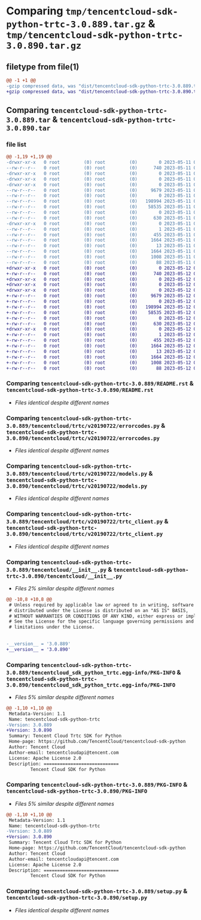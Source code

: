 # Comparing `tmp/tencentcloud-sdk-python-trtc-3.0.889.tar.gz` & `tmp/tencentcloud-sdk-python-trtc-3.0.890.tar.gz`

## filetype from file(1)

```diff
@@ -1 +1 @@
-gzip compressed data, was "dist/tencentcloud-sdk-python-trtc-3.0.889.tar", last modified: Thu May 11 03:27:17 2023, max compression
+gzip compressed data, was "dist/tencentcloud-sdk-python-trtc-3.0.890.tar", last modified: Fri May 12 04:29:57 2023, max compression
```

## Comparing `tencentcloud-sdk-python-trtc-3.0.889.tar` & `tencentcloud-sdk-python-trtc-3.0.890.tar`

### file list

```diff
@@ -1,19 +1,19 @@
-drwxr-xr-x   0 root         (0) root         (0)        0 2023-05-11 03:27:17.000000 tencentcloud-sdk-python-trtc-3.0.889/
--rw-r--r--   0 root         (0) root         (0)      740 2023-05-11 03:27:17.000000 tencentcloud-sdk-python-trtc-3.0.889/README.rst
-drwxr-xr-x   0 root         (0) root         (0)        0 2023-05-11 03:27:17.000000 tencentcloud-sdk-python-trtc-3.0.889/tencentcloud/
-drwxr-xr-x   0 root         (0) root         (0)        0 2023-05-11 03:27:17.000000 tencentcloud-sdk-python-trtc-3.0.889/tencentcloud/trtc/
-drwxr-xr-x   0 root         (0) root         (0)        0 2023-05-11 03:27:17.000000 tencentcloud-sdk-python-trtc-3.0.889/tencentcloud/trtc/v20190722/
--rw-r--r--   0 root         (0) root         (0)     9679 2023-05-11 03:27:17.000000 tencentcloud-sdk-python-trtc-3.0.889/tencentcloud/trtc/v20190722/errorcodes.py
--rw-r--r--   0 root         (0) root         (0)        0 2023-05-11 03:27:17.000000 tencentcloud-sdk-python-trtc-3.0.889/tencentcloud/trtc/v20190722/__init__.py
--rw-r--r--   0 root         (0) root         (0)   198994 2023-05-11 03:27:17.000000 tencentcloud-sdk-python-trtc-3.0.889/tencentcloud/trtc/v20190722/models.py
--rw-r--r--   0 root         (0) root         (0)    58535 2023-05-11 03:27:17.000000 tencentcloud-sdk-python-trtc-3.0.889/tencentcloud/trtc/v20190722/trtc_client.py
--rw-r--r--   0 root         (0) root         (0)        0 2023-05-11 03:27:17.000000 tencentcloud-sdk-python-trtc-3.0.889/tencentcloud/trtc/__init__.py
--rw-r--r--   0 root         (0) root         (0)      630 2023-05-11 03:27:17.000000 tencentcloud-sdk-python-trtc-3.0.889/tencentcloud/__init__.py
-drwxr-xr-x   0 root         (0) root         (0)        0 2023-05-11 03:27:17.000000 tencentcloud-sdk-python-trtc-3.0.889/tencentcloud_sdk_python_trtc.egg-info/
--rw-r--r--   0 root         (0) root         (0)        1 2023-05-11 03:27:17.000000 tencentcloud-sdk-python-trtc-3.0.889/tencentcloud_sdk_python_trtc.egg-info/dependency_links.txt
--rw-r--r--   0 root         (0) root         (0)      455 2023-05-11 03:27:17.000000 tencentcloud-sdk-python-trtc-3.0.889/tencentcloud_sdk_python_trtc.egg-info/SOURCES.txt
--rw-r--r--   0 root         (0) root         (0)     1664 2023-05-11 03:27:17.000000 tencentcloud-sdk-python-trtc-3.0.889/tencentcloud_sdk_python_trtc.egg-info/PKG-INFO
--rw-r--r--   0 root         (0) root         (0)       13 2023-05-11 03:27:17.000000 tencentcloud-sdk-python-trtc-3.0.889/tencentcloud_sdk_python_trtc.egg-info/top_level.txt
--rw-r--r--   0 root         (0) root         (0)     1664 2023-05-11 03:27:17.000000 tencentcloud-sdk-python-trtc-3.0.889/PKG-INFO
--rw-r--r--   0 root         (0) root         (0)     1008 2023-05-11 03:27:17.000000 tencentcloud-sdk-python-trtc-3.0.889/setup.py
--rw-r--r--   0 root         (0) root         (0)       88 2023-05-11 03:27:17.000000 tencentcloud-sdk-python-trtc-3.0.889/setup.cfg
+drwxr-xr-x   0 root         (0) root         (0)        0 2023-05-12 04:29:57.000000 tencentcloud-sdk-python-trtc-3.0.890/
+-rw-r--r--   0 root         (0) root         (0)      740 2023-05-12 04:29:57.000000 tencentcloud-sdk-python-trtc-3.0.890/README.rst
+drwxr-xr-x   0 root         (0) root         (0)        0 2023-05-12 04:29:57.000000 tencentcloud-sdk-python-trtc-3.0.890/tencentcloud/
+drwxr-xr-x   0 root         (0) root         (0)        0 2023-05-12 04:29:57.000000 tencentcloud-sdk-python-trtc-3.0.890/tencentcloud/trtc/
+drwxr-xr-x   0 root         (0) root         (0)        0 2023-05-12 04:29:57.000000 tencentcloud-sdk-python-trtc-3.0.890/tencentcloud/trtc/v20190722/
+-rw-r--r--   0 root         (0) root         (0)     9679 2023-05-12 04:29:57.000000 tencentcloud-sdk-python-trtc-3.0.890/tencentcloud/trtc/v20190722/errorcodes.py
+-rw-r--r--   0 root         (0) root         (0)        0 2023-05-12 04:29:57.000000 tencentcloud-sdk-python-trtc-3.0.890/tencentcloud/trtc/v20190722/__init__.py
+-rw-r--r--   0 root         (0) root         (0)   198994 2023-05-12 04:29:57.000000 tencentcloud-sdk-python-trtc-3.0.890/tencentcloud/trtc/v20190722/models.py
+-rw-r--r--   0 root         (0) root         (0)    58535 2023-05-12 04:29:57.000000 tencentcloud-sdk-python-trtc-3.0.890/tencentcloud/trtc/v20190722/trtc_client.py
+-rw-r--r--   0 root         (0) root         (0)        0 2023-05-12 04:29:57.000000 tencentcloud-sdk-python-trtc-3.0.890/tencentcloud/trtc/__init__.py
+-rw-r--r--   0 root         (0) root         (0)      630 2023-05-12 04:29:57.000000 tencentcloud-sdk-python-trtc-3.0.890/tencentcloud/__init__.py
+drwxr-xr-x   0 root         (0) root         (0)        0 2023-05-12 04:29:57.000000 tencentcloud-sdk-python-trtc-3.0.890/tencentcloud_sdk_python_trtc.egg-info/
+-rw-r--r--   0 root         (0) root         (0)        1 2023-05-12 04:29:57.000000 tencentcloud-sdk-python-trtc-3.0.890/tencentcloud_sdk_python_trtc.egg-info/dependency_links.txt
+-rw-r--r--   0 root         (0) root         (0)      455 2023-05-12 04:29:57.000000 tencentcloud-sdk-python-trtc-3.0.890/tencentcloud_sdk_python_trtc.egg-info/SOURCES.txt
+-rw-r--r--   0 root         (0) root         (0)     1664 2023-05-12 04:29:57.000000 tencentcloud-sdk-python-trtc-3.0.890/tencentcloud_sdk_python_trtc.egg-info/PKG-INFO
+-rw-r--r--   0 root         (0) root         (0)       13 2023-05-12 04:29:57.000000 tencentcloud-sdk-python-trtc-3.0.890/tencentcloud_sdk_python_trtc.egg-info/top_level.txt
+-rw-r--r--   0 root         (0) root         (0)     1664 2023-05-12 04:29:57.000000 tencentcloud-sdk-python-trtc-3.0.890/PKG-INFO
+-rw-r--r--   0 root         (0) root         (0)     1008 2023-05-12 04:29:57.000000 tencentcloud-sdk-python-trtc-3.0.890/setup.py
+-rw-r--r--   0 root         (0) root         (0)       88 2023-05-12 04:29:57.000000 tencentcloud-sdk-python-trtc-3.0.890/setup.cfg
```

### Comparing `tencentcloud-sdk-python-trtc-3.0.889/README.rst` & `tencentcloud-sdk-python-trtc-3.0.890/README.rst`

 * *Files identical despite different names*

### Comparing `tencentcloud-sdk-python-trtc-3.0.889/tencentcloud/trtc/v20190722/errorcodes.py` & `tencentcloud-sdk-python-trtc-3.0.890/tencentcloud/trtc/v20190722/errorcodes.py`

 * *Files identical despite different names*

### Comparing `tencentcloud-sdk-python-trtc-3.0.889/tencentcloud/trtc/v20190722/models.py` & `tencentcloud-sdk-python-trtc-3.0.890/tencentcloud/trtc/v20190722/models.py`

 * *Files identical despite different names*

### Comparing `tencentcloud-sdk-python-trtc-3.0.889/tencentcloud/trtc/v20190722/trtc_client.py` & `tencentcloud-sdk-python-trtc-3.0.890/tencentcloud/trtc/v20190722/trtc_client.py`

 * *Files identical despite different names*

### Comparing `tencentcloud-sdk-python-trtc-3.0.889/tencentcloud/__init__.py` & `tencentcloud-sdk-python-trtc-3.0.890/tencentcloud/__init__.py`

 * *Files 2% similar despite different names*

```diff
@@ -10,8 +10,8 @@
 # Unless required by applicable law or agreed to in writing, software
 # distributed under the License is distributed on an "AS IS" BASIS,
 # WITHOUT WARRANTIES OR CONDITIONS OF ANY KIND, either express or implied.
 # See the License for the specific language governing permissions and
 # limitations under the License.
 
 
-__version__ = '3.0.889'
+__version__ = '3.0.890'
```

### Comparing `tencentcloud-sdk-python-trtc-3.0.889/tencentcloud_sdk_python_trtc.egg-info/PKG-INFO` & `tencentcloud-sdk-python-trtc-3.0.890/tencentcloud_sdk_python_trtc.egg-info/PKG-INFO`

 * *Files 5% similar despite different names*

```diff
@@ -1,10 +1,10 @@
 Metadata-Version: 1.1
 Name: tencentcloud-sdk-python-trtc
-Version: 3.0.889
+Version: 3.0.890
 Summary: Tencent Cloud Trtc SDK for Python
 Home-page: https://github.com/TencentCloud/tencentcloud-sdk-python
 Author: Tencent Cloud
 Author-email: tencentcloudapi@tencent.com
 License: Apache License 2.0
 Description: ============================
         Tencent Cloud SDK for Python
```

### Comparing `tencentcloud-sdk-python-trtc-3.0.889/PKG-INFO` & `tencentcloud-sdk-python-trtc-3.0.890/PKG-INFO`

 * *Files 5% similar despite different names*

```diff
@@ -1,10 +1,10 @@
 Metadata-Version: 1.1
 Name: tencentcloud-sdk-python-trtc
-Version: 3.0.889
+Version: 3.0.890
 Summary: Tencent Cloud Trtc SDK for Python
 Home-page: https://github.com/TencentCloud/tencentcloud-sdk-python
 Author: Tencent Cloud
 Author-email: tencentcloudapi@tencent.com
 License: Apache License 2.0
 Description: ============================
         Tencent Cloud SDK for Python
```

### Comparing `tencentcloud-sdk-python-trtc-3.0.889/setup.py` & `tencentcloud-sdk-python-trtc-3.0.890/setup.py`

 * *Files identical despite different names*

